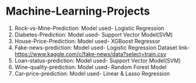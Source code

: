 # Machine-Learning-Projects
1) Rock-vs-Mine-Prediction: Model used- Logistic Regression
2) Diabetes-Prediction: Model used- Support Vector Model(SVM)
3) House-Price-Prediction: Model used- XGBoost Regressor
4) Fake-news-prediction: Model used- Logistic Regression
                         Dataset link- https://www.kaggle.com/c/fake-news/data?select=train.csv
5) Loan-status-prediction: Model used- Support Vector Model(SVM)
6) Wine-quality-prediction: Model used- Random Forest Model
7) Car-price-prediction: Model used- Linear & Lasso Regression
